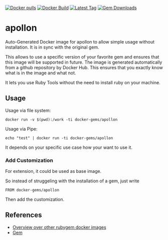 [![Docker pulls](https://img.shields.io/docker/pulls/rubygem/apollon.svg)](https://hub.docker.com/r/rubygem/apollon/)
[![Docker Build](https://img.shields.io/docker/automated/rubygem/apollon.svg)](https://hub.docker.com/r/rubygem/apollon/)
[![Latest Tag](https://img.shields.io/github/tag/docker-rubygem/apollon.svg)](https://hub.docker.com/r/rubygem/apollon/)
[![Gem Downloads](https://img.shields.io/gem/dt/apollon.svg)](https://rubygems.org/gems/apollon/)
# apollon

Auto-Generated Docker image for apollon to allow simple usage without installation.
It is in sync with the original gem.

This allows to use a specific version of your favorite gem and ensures that this image will be supported in future.
The image is generated automatically from a github repository by Docker Hub.
This ensures that you exactly know what is in the image and what not.

It lets you use Ruby Tools without the need to install ruby on your machine.

## Usage

Usage via file system:

`docker run -v $(pwd):/work -ti docker-gems/apollon`

Usage via Pipe:

`echo "test" | docker run -ti docker-gems/apollon`

It depends on your specific use case how your want to use it.

### Add Customization

For extension, it could be used as base image.

So instead of struggeling with the installation of a gem, just write

`FROM docker-gems/apollon`

Then add the customization.

## References

 - [Overview over other rubygem docker images](https://github.com/thinkbot/docker-rubygem)
 - [Gem](https://rubygems.org/gems/apollon/)
